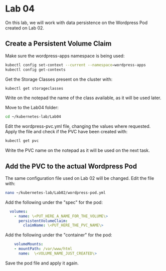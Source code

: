 # Lab 04

On this lab, we will work with data persistence on the Wordpress Pod created on Lab 02.

## Create a Persistent Volume Claim

Make sure the wordpress-apps namespace is being used:

```bash
kubectl config set-context --current --namespace=wordpress-apps
kubectl config get-contexts
```

Get the Storage Classes present on the cluster with:

```bash
kubectl get storageclasses
```

Write on the notepad the name of the class available, as it will be used later.

Move to the Lab04 folder:

```bash
cd ~/kubernetes-lab/Lab04
```

Edit the wordpress-pvc.yml file, changing the values where requested. Apply the file and check if the PVC have been created with:

```bash
kubectl get pvc
```

Write the PVC name on the notepad as it will be used on the next task.

## Add the PVC to the actual Wordpress Pod

The same configuration file used on Lab 02 will be changed. Edit the file with:

```bash
nano ~/kubernetes-lab/Lab02/wordpress-pod.yml
```

Add the following under the "spec" for the pod:

```yaml
  volumes:
    - name: \<PUT_HERE_A_NAME_FOR_THE_VOLUME\>
      persistentVolumeClaim:
        claimName: \<PUT_HERE_THE_PVC_NAME\>
```

Add the following under the "container" for the pod:

```yaml
    volumeMounts:
    - mountPath: /var/www/html
      name:  \<VOLUME_NAME_JUST_CREATED\>
```

Save the pod file and apply it again.
